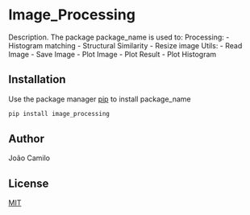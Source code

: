 # Image_Processing  

Description. 
The package package_name is used to:
	Processing:
		- Histogram matching
		- Structural Similarity
		- Resize image
	Utils: 
		- Read Image
		- Save Image
		- Plot Image
		- Plot Result
		- Plot Histogram

## Installation

Use the package manager [pip](https://pip.pypa.io/en/stable/) to install package_name

```bash
pip install image_processing
```

## Author
João Camilo

## License
[MIT](https://choosealicense.com/licenses/mit/)